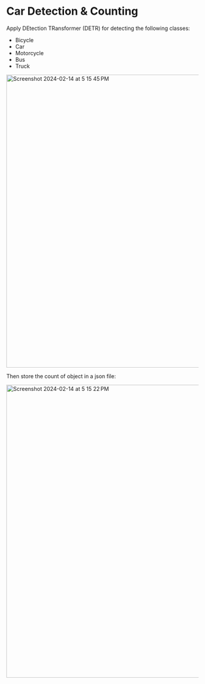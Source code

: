 # Car Detection & Counting

Apply DEtection TRansformer (DETR) for detecting the following classes:
- Bicycle
- Car
- Motorcycle
- Bus  
- Truck

<img width="766" alt="Screenshot 2024-02-14 at 5 15 45 PM" src="https://github.com/apolanco3225/Car-Detection-Counting/assets/16232171/4ad6386e-fc98-4517-aa78-9d7dd2a4f6e7">

Then store the count of object in a json file:

<img width="766" alt="Screenshot 2024-02-14 at 5 15 22 PM" src="https://github.com/apolanco3225/Car-Detection-Counting/assets/16232171/cd94834c-1b5c-483b-a558-9feea9c11138">
